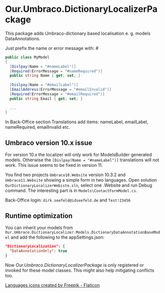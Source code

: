 # Our.Umbraco.DictionaryLocalizerPackage

This package adds Umbraco-dictionary based localisation e. g. models DataAnnotations.

Just prefix the name or error message with: #

```csharp
public class MyModel
{
  [Dislpay(Name = "#nameLabel")]
  [Required(ErrorMessage = "#nameRequired")]
  public string Name { get; set; }  
  
  [Dislpay(Name = "#emailLabel")]
  [EmailAddress(ErrorMessage = "#emailInvalid")]
  [Required(ErrorMessage = "#emailRequired")]
  public string Email { get; set; }
  
  ...
}
```

In Back-Office section Translations add items: nameLabel, emailLabel, nameRequired, emailInvalid etc.

## Umbraco version 10.x issue

For version 10.x the localizer will only work for ModelsBuilder generated models. Otherwise the `[Dislpay(Name = "#nameLabel")]` translations will not work. This issue seems to be fixed in version 11.

You find two projects `Umbraco10.Website` version 10.3.2 and `Umbraco11.Website` showing a simple form in two languages. Open solution `OurDictionaryLocalizerWebiste.sln`, select one .Website and run Debug command. The interesting part is in `Models\ContactFormModel.cs`.

Back-Office login: `dirk.seefeld@idseefeld.de` and `Test!23456` 

## Runtime optimization

You can inherit your models from `Our.Umbraco.DictionaryLocalizer.Models.DictionaryDataAnnotationBaseModel` and add the following to the appSettings.json:

```json
"DictionaryLocalization": {
  "DataAnnotationOnly": true
}
```

Now *Our.Umbraco.DictionaryLocalizerPackage* is only registered or invoked for these model classes. This might also help mitigating conflicts too.

[Languages icons created by Freepik - Flaticon](https://www.flaticon.com/free-icons/languages)